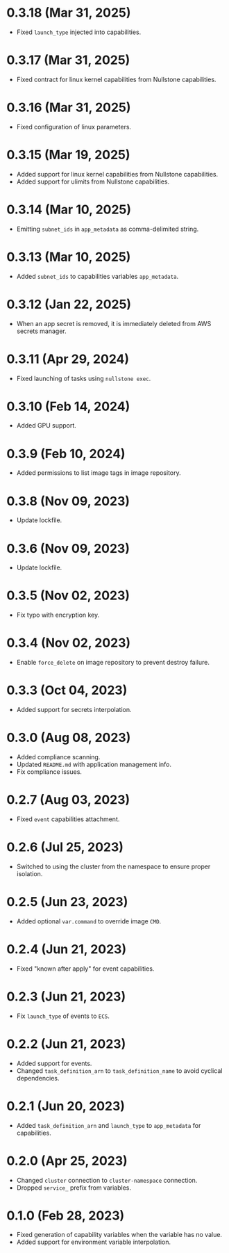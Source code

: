 # 0.3.18 (Mar 31, 2025)
* Fixed `launch_type` injected into capabilities.

# 0.3.17 (Mar 31, 2025)
* Fixed contract for linux kernel capabilities from Nullstone capabilities.

# 0.3.16 (Mar 31, 2025)
* Fixed configuration of linux parameters.

# 0.3.15 (Mar 19, 2025)
* Added support for linux kernel capabilities from Nullstone capabilities.
* Added support for ulimits from Nullstone capabilities.

# 0.3.14 (Mar 10, 2025)
* Emitting `subnet_ids` in `app_metadata` as comma-delimited string.

# 0.3.13 (Mar 10, 2025)
* Added `subnet_ids` to capabilities variables `app_metadata`.

# 0.3.12 (Jan 22, 2025)
* When an app secret is removed, it is immediately deleted from AWS secrets manager.

# 0.3.11 (Apr 29, 2024)
* Fixed launching of tasks using `nullstone exec`.

# 0.3.10 (Feb 14, 2024)
* Added GPU support.

# 0.3.9 (Feb 10, 2024)
* Added permissions to list image tags in image repository.

# 0.3.8 (Nov 09, 2023)
* Update lockfile.

# 0.3.6 (Nov 09, 2023)
* Update lockfile.

# 0.3.5 (Nov 02, 2023)
* Fix typo with encryption key.

# 0.3.4 (Nov 02, 2023)
* Enable `force_delete` on image repository to prevent destroy failure.

# 0.3.3 (Oct 04, 2023)
* Added support for secrets interpolation.

# 0.3.0 (Aug 08, 2023)
* Added compliance scanning.
* Updated `README.md` with application management info.
* Fix compliance issues.

# 0.2.7 (Aug 03, 2023)
* Fixed `event` capabilities attachment.

# 0.2.6 (Jul 25, 2023)
* Switched to using the cluster from the namespace to ensure proper isolation.

# 0.2.5 (Jun 23, 2023)
* Added optional `var.command` to override image `CMD`.

# 0.2.4 (Jun 21, 2023)
* Fixed "known after apply" for event capabilities.

# 0.2.3 (Jun 21, 2023)
* Fix `launch_type` of events to `ECS`.

# 0.2.2 (Jun 21, 2023)
* Added support for events.
* Changed `task_definition_arn` to `task_definition_name` to avoid cyclical dependencies.

# 0.2.1 (Jun 20, 2023)
* Added `task_definition_arn` and `launch_type` to `app_metadata` for capabilities.

# 0.2.0 (Apr 25, 2023)
* Changed `cluster` connection to `cluster-namespace` connection.
* Dropped `service_` prefix from variables.

# 0.1.0 (Feb 28, 2023)
* Fixed generation of capability variables when the variable has no value.
* Added support for environment variable interpolation.
